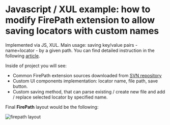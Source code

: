 Javascript / XUL example: how to modify FirePath extension to allow saving locators with custom names
======

Implemented via JS, XUL.
Main usage: saving key/value pairs - name=locator - by a given path.
You can find detailed instruction in the following [article](http://qa-automation-notes.blogspot.com/2014/07/firepath-upgrade-saving-locators-in.html).

Inside of project you will see: 
 
 - Common FirePath extension sources downloaded from [SVN repository](https://code.google.com/p/firepath/source/checkout)
 - Custom UI components implementation: locator name, file path, save button.
 - Custom saving method, that can parse existing / create new file and add / replace selected locator by specified name.

Final **FirePath** layout would be the following:

![firepath layout](http://2.bp.blogspot.com/-BpJ6OhvL8u4/U7LGF79MoTI/AAAAAAAAAR4/mnSGAjE2gk8/s1600/panel+view.png)